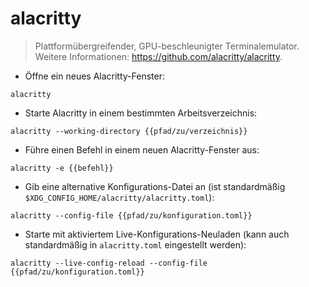 # alacritty

> Plattformübergreifender, GPU-beschleunigter Terminalemulator.
> Weitere Informationen: <https://github.com/alacritty/alacritty>.

- Öffne ein neues Alacritty-Fenster:

`alacritty`

- Starte Alacritty in einem bestimmten Arbeitsverzeichnis:

`alacritty --working-directory {{pfad/zu/verzeichnis}}`

- Führe einen Befehl in einem neuen Alacritty-Fenster aus:

`alacritty -e {{befehl}}`

- Gib eine alternative Konfigurations-Datei an (ist standardmäßig `$XDG_CONFIG_HOME/alacritty/alacritty.toml`):

`alacritty --config-file {{pfad/zu/konfiguration.toml}}`

- Starte mit aktiviertem Live-Konfigurations-Neuladen (kann auch standardmäßig in `alacritty.toml` eingestellt werden):

`alacritty --live-config-reload --config-file {{pfad/zu/konfiguration.toml}}`
